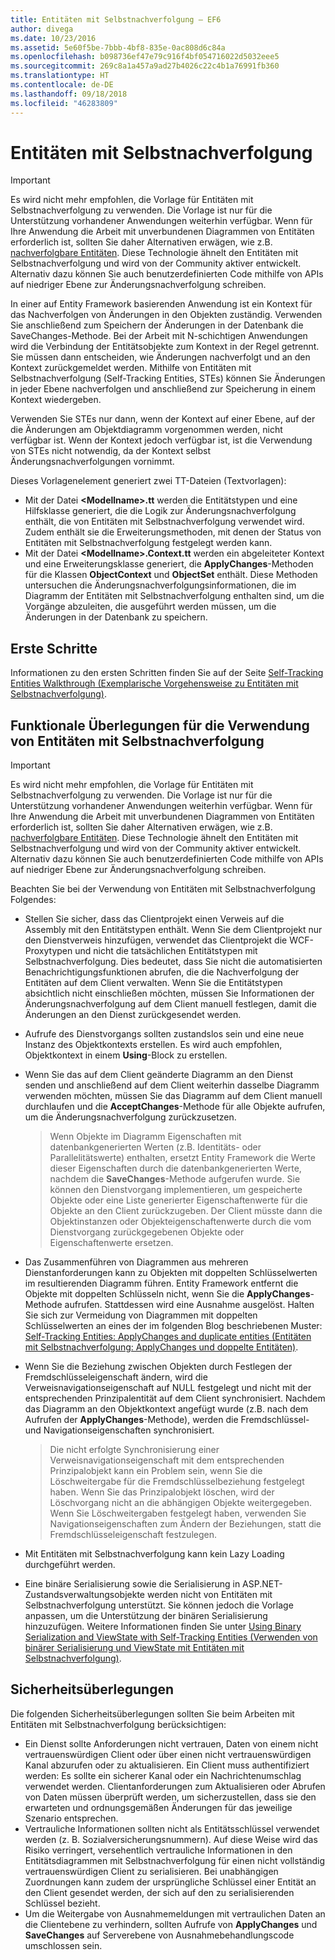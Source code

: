 ```yaml
---
title: Entitäten mit Selbstnachverfolgung – EF6
author: divega
ms.date: 10/23/2016
ms.assetid: 5e60f5be-7bbb-4bf8-835e-0ac808d6c84a
ms.openlocfilehash: b098736ef47e79c916f4bf054716022d5032eee5
ms.sourcegitcommit: 269c8a1a457a9ad27b4026c22c4b1a76991fb360
ms.translationtype: HT
ms.contentlocale: de-DE
ms.lasthandoff: 09/18/2018
ms.locfileid: "46283809"
---
```

# <a name="self-tracking-entities"></a>Entitäten mit Selbstnachverfolgung

> [!IMPORTANT]
> Es wird nicht mehr empfohlen, die Vorlage für Entitäten mit Selbstnachverfolgung zu verwenden. Die Vorlage ist nur für die Unterstützung vorhandener Anwendungen weiterhin verfügbar. Wenn für Ihre Anwendung die Arbeit mit unverbundenen Diagrammen von Entitäten erforderlich ist, sollten Sie daher Alternativen erwägen, wie z.B. [nachverfolgbare Entitäten](http://trackableentities.github.io/). Diese Technologie ähnelt den Entitäten mit Selbstnachverfolgung und wird von der Community aktiver entwickelt. Alternativ dazu können Sie auch benutzerdefinierten Code mithilfe von APIs auf niedriger Ebene zur Änderungsnachverfolgung schreiben.

In einer auf Entity Framework basierenden Anwendung ist ein Kontext für das Nachverfolgen von Änderungen in den Objekten zuständig. Verwenden Sie anschließend zum Speichern der Änderungen in der Datenbank die SaveChanges-Methode. Bei der Arbeit mit N-schichtigen Anwendungen wird die Verbindung der Entitätsobjekte zum Kontext in der Regel getrennt. Sie müssen dann entscheiden, wie Änderungen nachverfolgt und an den Kontext zurückgemeldet werden. Mithilfe von Entitäten mit Selbstnachverfolgung (Self-Tracking Entities, STEs) können Sie Änderungen in jeder Ebene nachverfolgen und anschließend zur Speicherung in einem Kontext wiedergeben.  

Verwenden Sie STEs nur dann, wenn der Kontext auf einer Ebene, auf der die Änderungen am Objektdiagramm vorgenommen werden, nicht verfügbar ist. Wenn der Kontext jedoch verfügbar ist, ist die Verwendung von STEs nicht notwendig, da der Kontext selbst Änderungsnachverfolgungen vornimmt.  

Dieses Vorlagenelement generiert zwei TT-Dateien (Textvorlagen):  

- Mit der Datei **\<Modellname\>.tt** werden die Entitätstypen und eine Hilfsklasse generiert, die die Logik zur Änderungsnachverfolgung enthält, die von Entitäten mit Selbstnachverfolgung verwendet wird. Zudem enthält sie die Erweiterungsmethoden, mit denen der Status von Entitäten mit Selbstnachverfolgung festgelegt werden kann.  
- Mit der Datei **\<Modellname\>.Context.tt** werden ein abgeleiteter Kontext und eine Erweiterungsklasse generiert, die **ApplyChanges**-Methoden für die Klassen **ObjectContext** und **ObjectSet** enthält. Diese Methoden untersuchen die Änderungsnachverfolgungsinformationen, die im Diagramm der Entitäten mit Selbstnachverfolgung enthalten sind, um die Vorgänge abzuleiten, die ausgeführt werden müssen, um die Änderungen in der Datenbank zu speichern.  

## <a name="get-started"></a>Erste Schritte  

Informationen zu den ersten Schritten finden Sie auf der Seite [Self-Tracking Entities Walkthrough (Exemplarische Vorgehensweise zu Entitäten mit Selbstnachverfolgung)](walkthrough.md).  

## <a name="functional-considerations-when-working-with-self-tracking-entities"></a>Funktionale Überlegungen für die Verwendung von Entitäten mit Selbstnachverfolgung  
> [!IMPORTANT]
> Es wird nicht mehr empfohlen, die Vorlage für Entitäten mit Selbstnachverfolgung zu verwenden. Die Vorlage ist nur für die Unterstützung vorhandener Anwendungen weiterhin verfügbar. Wenn für Ihre Anwendung die Arbeit mit unverbundenen Diagrammen von Entitäten erforderlich ist, sollten Sie daher Alternativen erwägen, wie z.B. [nachverfolgbare Entitäten](http://trackableentities.github.io/). Diese Technologie ähnelt den Entitäten mit Selbstnachverfolgung und wird von der Community aktiver entwickelt. Alternativ dazu können Sie auch benutzerdefinierten Code mithilfe von APIs auf niedriger Ebene zur Änderungsnachverfolgung schreiben.

Beachten Sie bei der Verwendung von Entitäten mit Selbstnachverfolgung Folgendes:  

- Stellen Sie sicher, dass das Clientprojekt einen Verweis auf die Assembly mit den Entitätstypen enthält. Wenn Sie dem Clientprojekt nur den Dienstverweis hinzufügen, verwendet das Clientprojekt die WCF-Proxytypen und nicht die tatsächlichen Entitätstypen mit Selbstnachverfolgung. Dies bedeutet, dass Sie nicht die automatisierten Benachrichtigungsfunktionen abrufen, die die Nachverfolgung der Entitäten auf dem Client verwalten. Wenn Sie die Entitätstypen absichtlich nicht einschließen möchten, müssen Sie Informationen der Änderungsnachverfolgung auf dem Client manuell festlegen, damit die Änderungen an den Dienst zurückgesendet werden.  
- Aufrufe des Dienstvorgangs sollten zustandslos sein und eine neue Instanz des Objektkontexts erstellen. Es wird auch empfohlen, Objektkontext in einem **Using**-Block zu erstellen.  
- Wenn Sie das auf dem Client geänderte Diagramm an den Dienst senden und anschließend auf dem Client weiterhin dasselbe Diagramm verwenden möchten, müssen Sie das Diagramm auf dem Client manuell durchlaufen und die **AcceptChanges**-Methode für alle Objekte aufrufen, um die Änderungsnachverfolgung zurückzusetzen.  

    > Wenn Objekte im Diagramm Eigenschaften mit datenbankgenerierten Werten (z.B. Identitäts- oder Parallelitätswerte) enthalten, ersetzt Entity Framework die Werte dieser Eigenschaften durch die datenbankgenerierten Werte, nachdem die **SaveChanges**-Methode aufgerufen wurde. Sie können den Dienstvorgang implementieren, um gespeicherte Objekte oder eine Liste generierter Eigenschaftenwerte für die Objekte an den Client zurückzugeben. Der Client müsste dann die Objektinstanzen oder Objekteigenschaftenwerte durch die vom Dienstvorgang zurückgegebenen Objekte oder Eigenschaftenwerte ersetzen.  
- Das Zusammenführen von Diagrammen aus mehreren Dienstanforderungen kann zu Objekten mit doppelten Schlüsselwerten im resultierenden Diagramm führen. Entity Framework entfernt die Objekte mit doppelten Schlüsseln nicht, wenn Sie die **ApplyChanges**-Methode aufrufen. Stattdessen wird eine Ausnahme ausgelöst. Halten Sie sich zur Vermeidung von Diagrammen mit doppelten Schlüsselwerten an eines der im folgenden Blog beschriebenen Muster: [Self-Tracking Entities: ApplyChanges and duplicate entities (Entitäten mit Selbstnachverfolgung: ApplyChanges und doppelte Entitäten)](https://go.microsoft.com/fwlink/?LinkID=205119&clcid=0x409).  
- Wenn Sie die Beziehung zwischen Objekten durch Festlegen der Fremdschlüsseleigenschaft ändern, wird die Verweisnavigationseigenschaft auf NULL festgelegt und nicht mit der entsprechenden Prinzipalentität auf dem Client synchronisiert. Nachdem das Diagramm an den Objektkontext angefügt wurde (z.B. nach dem Aufrufen der **ApplyChanges**-Methode), werden die Fremdschlüssel- und Navigationseigenschaften synchronisiert.  

    > Die nicht erfolgte Synchronisierung einer Verweisnavigationseigenschaft mit dem entsprechenden Prinzipalobjekt kann ein Problem sein, wenn Sie die Löschweitergabe für die Fremdschlüsselbeziehung festgelegt haben. Wenn Sie das Prinzipalobjekt löschen, wird der Löschvorgang nicht an die abhängigen Objekte weitergegeben. Wenn Sie Löschweitergaben festgelegt haben, verwenden Sie Navigationseigenschaften zum Ändern der Beziehungen, statt die Fremdschlüsseleigenschaft festzulegen.  
- Mit Entitäten mit Selbstnachverfolgung kann kein Lazy Loading durchgeführt werden.  
- Eine binäre Serialisierung sowie die Serialisierung in ASP.NET-Zustandsverwaltungsobjekte werden nicht von Entitäten mit Selbstnachverfolgung unterstützt. Sie können jedoch die Vorlage anpassen, um die Unterstützung der binären Serialisierung hinzuzufügen. Weitere Informationen finden Sie unter [Using Binary Serialization and ViewState with Self-Tracking Entities (Verwenden von binärer Serialisierung und ViewState mit Entitäten mit Selbstnachverfolgung)](https://go.microsoft.com/fwlink/?LinkId=199208).  

## <a name="security-considerations"></a>Sicherheitsüberlegungen  

Die folgenden Sicherheitsüberlegungen sollten Sie beim Arbeiten mit Entitäten mit Selbstnachverfolgung berücksichtigen:  

- Ein Dienst sollte Anforderungen nicht vertrauen, Daten von einem nicht vertrauenswürdigen Client oder über einen nicht vertrauenswürdigen Kanal abzurufen oder zu aktualisieren. Ein Client muss authentifiziert werden: Es sollte ein sicherer Kanal oder ein Nachrichtenumschlag verwendet werden. Clientanforderungen zum Aktualisieren oder Abrufen von Daten müssen überprüft werden, um sicherzustellen, dass sie den erwarteten und ordnungsgemäßen Änderungen für das jeweilige Szenario entsprechen.  
- Vertrauliche Informationen sollten nicht als Entitätsschlüssel verwendet werden (z. B. Sozialversicherungsnummern). Auf diese Weise wird das Risiko verringert, versehentlich vertrauliche Informationen in den Entitätsdiagrammen mit Selbstnachverfolgung für einen nicht vollständig vertrauenswürdigen Client zu serialisieren. Bei unabhängigen Zuordnungen kann zudem der ursprüngliche Schlüssel einer Entität an den Client gesendet werden, der sich auf den zu serialisierenden Schlüssel bezieht.  
- Um die Weitergabe von Ausnahmemeldungen mit vertraulichen Daten an die Clientebene zu verhindern, sollten Aufrufe von **ApplyChanges** und **SaveChanges** auf Serverebene von Ausnahmebehandlungscode umschlossen sein.  
